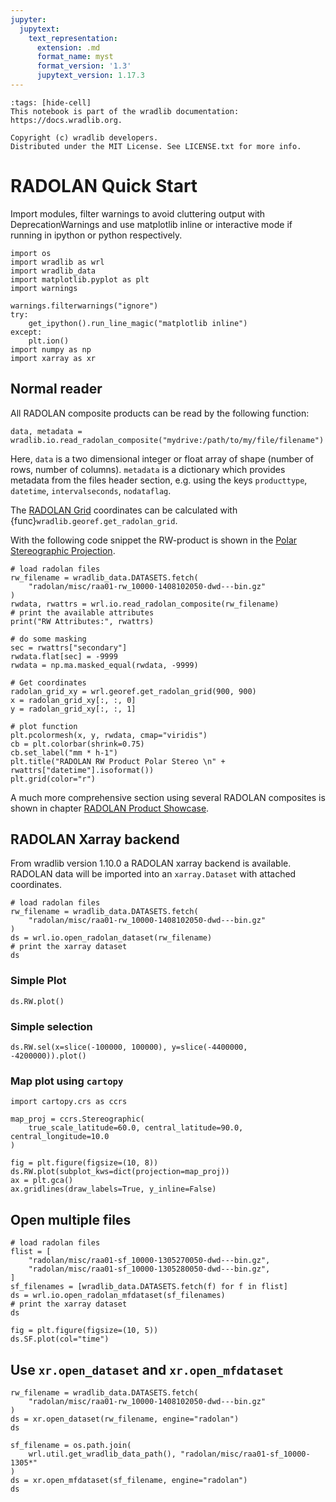```yaml
---
jupyter:
  jupytext:
    text_representation:
      extension: .md
      format_name: myst
      format_version: '1.3'
      jupytext_version: 1.17.3
---
```


```{raw-cell}
:tags: [hide-cell]
This notebook is part of the wradlib documentation: https://docs.wradlib.org.

Copyright (c) wradlib developers.
Distributed under the MIT License. See LICENSE.txt for more info.
```

# RADOLAN Quick Start

Import modules, filter warnings to avoid cluttering output with DeprecationWarnings and use matplotlib inline or interactive mode if running in ipython or python respectively.

```{code-cell} python
import os
import wradlib as wrl
import wradlib_data
import matplotlib.pyplot as plt
import warnings

warnings.filterwarnings("ignore")
try:
    get_ipython().run_line_magic("matplotlib inline")
except:
    plt.ion()
import numpy as np
import xarray as xr
```

## Normal reader

All RADOLAN composite products can be read by the following function:

```
data, metadata = wradlib.io.read_radolan_composite("mydrive:/path/to/my/file/filename")
```

Here, ``data`` is a two dimensional integer or float array of shape (number of rows, number of columns). ``metadata`` is a dictionary which provides metadata from the files header section, e.g. using the keys `producttype`, `datetime`, `intervalseconds`, `nodataflag`.

The [RADOLAN Grid](radolan_grid) coordinates can be calculated with {func}`wradlib.georef.get_radolan_grid`.

With the following code snippet the RW-product is shown in the [Polar Stereographic Projection](radolan_grid#Polar-Stereographic-Projection).

```{code-cell} python
# load radolan files
rw_filename = wradlib_data.DATASETS.fetch(
    "radolan/misc/raa01-rw_10000-1408102050-dwd---bin.gz"
)
rwdata, rwattrs = wrl.io.read_radolan_composite(rw_filename)
# print the available attributes
print("RW Attributes:", rwattrs)
```

```{code-cell} python
# do some masking
sec = rwattrs["secondary"]
rwdata.flat[sec] = -9999
rwdata = np.ma.masked_equal(rwdata, -9999)
```

```{code-cell} python
# Get coordinates
radolan_grid_xy = wrl.georef.get_radolan_grid(900, 900)
x = radolan_grid_xy[:, :, 0]
y = radolan_grid_xy[:, :, 1]
```

```{code-cell} python
# plot function
plt.pcolormesh(x, y, rwdata, cmap="viridis")
cb = plt.colorbar(shrink=0.75)
cb.set_label("mm * h-1")
plt.title("RADOLAN RW Product Polar Stereo \n" + rwattrs["datetime"].isoformat())
plt.grid(color="r")
```

A much more comprehensive section using several RADOLAN composites is shown in chapter [RADOLAN Product Showcase](radolan_showcase).


## RADOLAN Xarray backend


From wradlib version 1.10.0 a RADOLAN xarray backend is available. RADOLAN data will be imported into an `xarray.Dataset` with attached coordinates.

```{code-cell} python
# load radolan files
rw_filename = wradlib_data.DATASETS.fetch(
    "radolan/misc/raa01-rw_10000-1408102050-dwd---bin.gz"
)
ds = wrl.io.open_radolan_dataset(rw_filename)
# print the xarray dataset
ds
```

### Simple Plot

```{code-cell} python
ds.RW.plot()
```

### Simple selection

```{code-cell} python
ds.RW.sel(x=slice(-100000, 100000), y=slice(-4400000, -4200000)).plot()
```

### Map plot using `cartopy`

```{code-cell} python
import cartopy.crs as ccrs

map_proj = ccrs.Stereographic(
    true_scale_latitude=60.0, central_latitude=90.0, central_longitude=10.0
)
```

```{code-cell} python
fig = plt.figure(figsize=(10, 8))
ds.RW.plot(subplot_kws=dict(projection=map_proj))
ax = plt.gca()
ax.gridlines(draw_labels=True, y_inline=False)
```

## Open multiple files

```{code-cell} python
# load radolan files
flist = [
    "radolan/misc/raa01-sf_10000-1305270050-dwd---bin.gz",
    "radolan/misc/raa01-sf_10000-1305280050-dwd---bin.gz",
]
sf_filenames = [wradlib_data.DATASETS.fetch(f) for f in flist]
ds = wrl.io.open_radolan_mfdataset(sf_filenames)
# print the xarray dataset
ds
```

```{code-cell} python
fig = plt.figure(figsize=(10, 5))
ds.SF.plot(col="time")
```

## Use `xr.open_dataset` and `xr.open_mfdataset`

```{code-cell} python
rw_filename = wradlib_data.DATASETS.fetch(
    "radolan/misc/raa01-rw_10000-1408102050-dwd---bin.gz"
)
ds = xr.open_dataset(rw_filename, engine="radolan")
ds
```

```{code-cell} python
sf_filename = os.path.join(
    wrl.util.get_wradlib_data_path(), "radolan/misc/raa01-sf_10000-1305*"
)
ds = xr.open_mfdataset(sf_filename, engine="radolan")
ds
```
